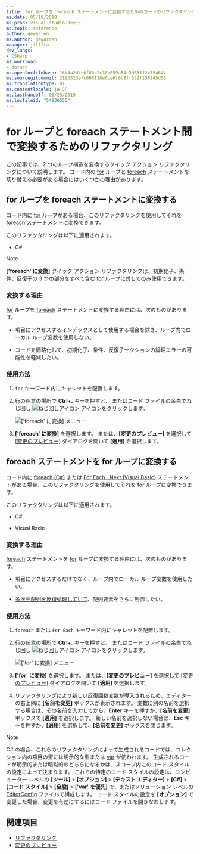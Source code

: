 ```yaml
---
title: for ループを foreach ステートメントに変換するためのコードのリファクタリング
ms.date: 05/10/2018
ms.prod: visual-studio-dev15
ms.topic: reference
author: gewarren
ms.author: gewarren
manager: jillfra
dev_langs:
- CSharp
ms.workload:
- dotnet
ms.openlocfilehash: 16b4a2d4c6f80c2c38b659a54c3d631124754644
ms.sourcegitcommit: 2193323efc608118e0ce6f6b2ff532f158245d56
ms.translationtype: HT
ms.contentlocale: ja-JP
ms.lasthandoff: 01/25/2019
ms.locfileid: "54936555"
---
```

# <a name="refactoring-to-convert-between-a-for-loop-and-a-foreach-statement"></a>for ループと foreach ステートメント間で変換するためのリファクタリング

この記事では、2 つのループ構造を変換するクイック アクション リファクタリングについて説明します。 コード内の [for](/dotnet/csharp/language-reference/keywords/for) ループと [foreach](/dotnet/csharp/language-reference/keywords/foreach-in) ステートメントを切り替える必要がある場合にはいくつかの理由があります。

## <a name="convert-a-for-loop-to-a-foreach-statement"></a>for ループを foreach ステートメントに変換する

コード内に [for](/dotnet/csharp/language-reference/keywords/for) ループがある場合、このリファクタリングを使用してそれを [foreach](/dotnet/csharp/language-reference/keywords/foreach-in) ステートメントに変換できます。

このリファクタリングは以下に適用されます。

- C#

> [!NOTE]
> **['foreach' に変換]** クイック アクション リファクタリングは、初期化子、条件、反復子の 3 つの部分をすべて含む [for](/dotnet/csharp/language-reference/keywords/for) ループに対してのみ使用できます。

### <a name="why-convert"></a>変換する理由

[for](/dotnet/csharp/language-reference/keywords/for) ループを [foreach](/dotnet/csharp/language-reference/keywords/foreach-in) ステートメントに変換する理由には、次のものがあります。

- 項目にアクセスするインデックスとして使用する場合を除き、ループ内でローカル ループ変数を使用しない。

- コードを簡略化して、初期化子、条件、反復子セクションの論理エラーの可能性を軽減したい。

### <a name="how-to-use-it"></a>使用方法

1. `for` キーワード内にキャレットを配置します。

1. 行の任意の場所で **Ctrl**+**.** キーを押すと、 またはコード ファイルの余白でねじ回し ![ねじ回しアイコン](../media/screwdriver-icon.png) アイコンをクリックします。

   ![['foreach' に変換] メニュー](media/convert-to-foreach.png)

1. **['foreach' に変換]** を選択します。 または、**[変更のプレビュー]** を選択して [[変更のプレビュー]](../../ide/preview-changes.md) ダイアログを開いて **[適用]** を選択します。

## <a name="convert-a-foreach-statement-to-a-for-loop"></a>foreach ステートメントを for ループに変換する

コード内に [foreach (C#)](/dotnet/csharp/language-reference/keywords/foreach-in) または [For Each...Next (Visual Basic)](/dotnet/visual-basic/language-reference/statements/for-each-next-statement) ステートメントがある場合、このリファクタリングを使用してそれを [for](/dotnet/csharp/language-reference/keywords/for) ループに変換できます。

このリファクタリングは以下に適用されます。

- C#

- Visual Basic

### <a name="why-convert"></a>変換する理由

[foreach](/dotnet/csharp/language-reference/keywords/foreach-in) ステートメントを [for](/dotnet/csharp/language-reference/keywords/for) ループに変換する理由には、次のものがあります。

- 項目にアクセスするだけでなく、ループ内でローカル ループ変数を使用したい。

- [多次元配列を反復処理していて](/dotnet/csharp/programming-guide/arrays/using-foreach-with-arrays)、配列要素をさらに制御したい。

### <a name="how-to-use-it"></a>使用方法

1. `foreach` または `For Each` キーワード内にキャレットを配置します。

1. 行の任意の場所で **Ctrl**+**.** キーを押すと、 またはコード ファイルの余白でねじ回し ![ねじ回しアイコン](../media/screwdriver-icon.png) アイコンをクリックします。

   ![['for' に変換] メニュー](media/convert-to-for.png)

1. **['for' に変換]** を選択します。 または、**[変更のプレビュー]** を選択して [[変更のプレビュー]](../../ide/preview-changes.md) ダイアログを開いて **[適用]** を選択します。

1. リファクタリングにより新しい反復回数変数が導入されるため、エディターの右上隅に **[名前を変更]** ボックスが表示されます。 変数に別の名前を選択する場合は、その名前を入力してから、**Enter** キーを押すか、**[名前を変更]** ボックスで **[適用]** を選択します。 新しい名前を選択しない場合は、**Esc** キーを押すか、**[適用]** を選択して、**[名前を変更]** ボックスを閉じます。

> [!NOTE]
> C# の場合、これらのリファクタリングによって生成されるコードでは、コレクション内の項目の型には明示的な型または [var](/dotnet/csharp/language-reference/keywords/var) が使われます。 生成されるコードが明示的または暗黙的のどちらになるかは、スコープ内にのコード スタイルの設定によって決まります。 これらの特定のコード スタイルの設定は、コンピューター レベルの **[ツール]** > **[オプション]** > **[テキスト エディター]** > **[C#]** > **[コード スタイル]** > **[全般]** > **[\'var' を優先]** で、またはソリューション レベルの [EditorConfig](../../ide/editorconfig-code-style-settings-reference.md#implicit-and-explicit-types) ファイルで構成します。 コード スタイルの設定を **[オプション]** で変更した場合、変更を有効にするにはコード ファイルを開きなおします。

## <a name="see-also"></a>関連項目

- [リファクタリング](../refactoring-in-visual-studio.md)
- [変更のプレビュー](../../ide/preview-changes.md)